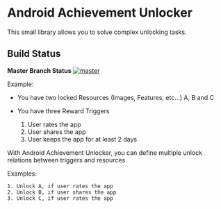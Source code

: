 # Android Achievement Unlocker

This small library allows you to solve complex unlocking tasks.

## Build Status
**Master Branch Status**  [![master](https://travis-ci.org/Mklueh/AndroidAchievementUnlocker.svg?branch=master)](https://travis-ci.org/Mklueh/AndroidAchievementUnlocker)

Example:

- You have two locked Resources (Images, Features, etc...) A, B and C

- You have three Reward Triggers
    1. User rates the app
    2. User shares the app
    3. User keeps the app for at least 2 days


With Android Achievement Unlocker, you can define multiple unlock relations between triggers and resources

Examples:

    1. Unlock A, if user rates the app
    2. Unlock B, if user shares the app
    3. Unlock C, if user rates the app




